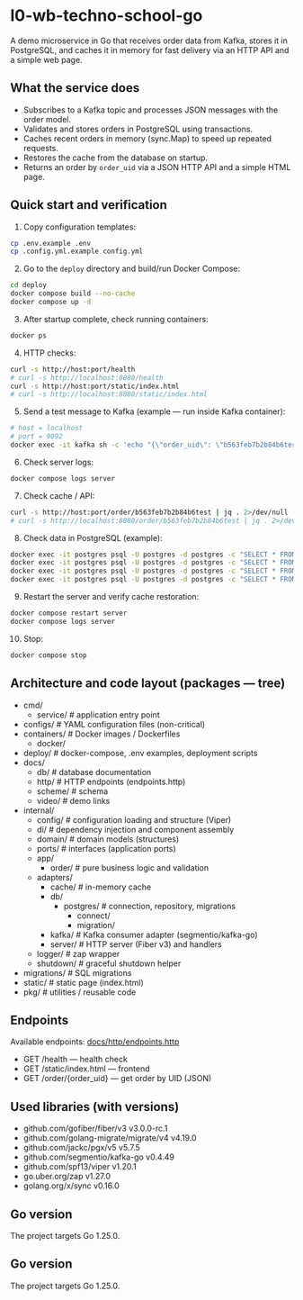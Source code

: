 # l0-wb-techno-school-go

A demo microservice in Go that receives order data from Kafka, stores it in PostgreSQL, and caches it in memory for fast delivery via an HTTP API and a simple web page.

## What the service does
- Subscribes to a Kafka topic and processes JSON messages with the order model.
- Validates and stores orders in PostgreSQL using transactions.
- Caches recent orders in memory (sync.Map) to speed up repeated requests.
- Restores the cache from the database on startup.
- Returns an order by `order_uid` via a JSON HTTP API and a simple HTML page.

## Quick start and verification
1. Copy configuration templates:
```bash
cp .env.example .env
cp .config.yml.example config.yml
```

2. Go to the `deploy` directory and build/run Docker Compose:
```bash
cd deploy
docker compose build --no-cache
docker compose up -d
```

3. After startup complete, check running containers:
```bash
docker ps
```

4. HTTP checks:
```bash
curl -s http://host:port/health
# curl -s http://localhost:8080/health
curl -s http://host:port/static/index.html
# curl -s http://localhost:8080/static/index.html
```

5. Send a test message to Kafka (example — run inside Kafka container):
```bash
# host = localhost
# port = 9092
docker exec -it kafka sh -c 'echo "{\"order_uid\": \"b563feb7b2b84b6test\", \"track_number\": \"WBILMTESTTRACK\", \"entry\": \"WBIL\", \"delivery\": {\"name\": \"Test Testov\", \"phone\": \"+9720000000\", \"zip\": \"2639809\", \"city\": \"Kiryat Mozkin\", \"address\": \"Ploshad Mira 15\", \"region\": \"Kraiot\", \"email\": \"test@gmail.com\"}, \"payment\": {\"transaction\": \"b563feb7b2b84b6test\", \"request_id\": \"\", \"currency\": \"USD\", \"provider\": \"wbpay\", \"amount\": 1817, \"payment_dt\": 1637907727, \"bank\": \"alpha\", \"delivery_cost\": 1500, \"goods_total\": 317, \"custom_fee\": 0}, \"items\": [{\"chrt_id\": 9934930, \"track_number\": \"WBILMTESTTRACK\", \"price\": 453, \"rid\": \"ab4219087a764ae0btest\", \"name\": \"Mascaras\", \"sale\": 30, \"size\": \"0\", \"total_price\": 317, \"nm_id\": 2389212, \"brand\": \"Vivienne Sabo\", \"status\": 202}], \"locale\": \"en\", \"internal_signature\": \"\", \"customer_id\": \"test\", \"delivery_service\": \"meest\", \"shardkey\": \"9\", \"sm_id\": 99, \"date_created\": \"2021-11-26T06:22:19Z\", \"oof_shard\": \"1\"}" | kafka-console-producer --broker-list host:port --topic orders'
```

6. Check server logs:
```bash
docker compose logs server
```

7. Check cache / API:
```bash
curl -s http://host:port/order/b563feb7b2b84b6test | jq . 2>/dev/null || curl -s http://host:port/order/b563feb7b2b84b6test
# curl -s http://localhost:8080/order/b563feb7b2b84b6test | jq . 2>/dev/null || curl -s http://localhost:8080/order/b563feb7b2b84b6test
```

8. Check data in PostgreSQL (example):
```bash
docker exec -it postgres psql -U postgres -d postgres -c "SELECT * FROM orders WHERE order_uid = 'b563feb7b2b84b6test';"
docker exec -it postgres psql -U postgres -d postgres -c "SELECT * FROM delivery WHERE order_uid = 'b563feb7b2b84b6test';"
docker exec -it postgres psql -U postgres -d postgres -c "SELECT * FROM payment WHERE order_uid = 'b563feb7b2b84b6test';"
docker exec -it postgres psql -U postgres -d postgres -c "SELECT * FROM items WHERE order_uid = 'b563feb7b2b84b6test';"
```

9. Restart the server and verify cache restoration:
```bash
docker compose restart server
docker compose logs server
```

10. Stop:
```bash
docker compose stop
```

## Architecture and code layout (packages — tree)
- cmd/
  - service/             # application entry point
- configs/               # YAML configuration files (non-critical)
- containers/            # Docker images / Dockerfiles
  - docker/
- deploy/                # docker-compose, .env examples, deployment scripts
- docs/
  - db/                  # database documentation
  - http/                # HTTP endpoints (endpoints.http)
  - scheme/              # schema
  - video/               # demo links
- internal/
  - config/              # configuration loading and structure (Viper)
  - di/                  # dependency injection and component assembly
  - domain/              # domain models (structures)
  - ports/               # interfaces (application ports)
  - app/
    - order/             # pure business logic and validation
  - adapters/
    - cache/             # in-memory cache
    - db/
      - postgres/        # connection, repository, migrations
        - connect/
        - migration/
    - kafka/             # Kafka consumer adapter (segmentio/kafka-go)
    - server/            # HTTP server (Fiber v3) and handlers
  - logger/              # zap wrapper
  - shutdown/            # graceful shutdown helper
- migrations/            # SQL migrations
- static/                # static page (index.html)
- pkg/                   # utilities / reusable code

## Endpoints
Available endpoints: [docs/http/endpoints.http](docs/http/endpoints.http)
- GET /health — health check
- GET /static/index.html — frontend
- GET /order/{order_uid} — get order by UID (JSON)

## Used libraries (with versions)
- github.com/gofiber/fiber/v3 v3.0.0-rc.1
- github.com/golang-migrate/migrate/v4 v4.19.0
- github.com/jackc/pgx/v5 v5.7.5
- github.com/segmentio/kafka-go v0.4.49
- github.com/spf13/viper v1.20.1
- go.uber.org/zap v1.27.0
- golang.org/x/sync v0.16.0

## Go version
The project targets Go 1.25.0.
## Go version
The project targets Go 1.25.0.
